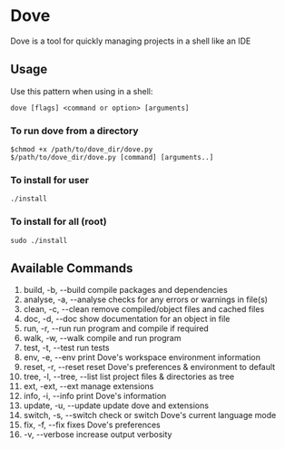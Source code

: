 # Dove

Dove is a tool for quickly managing projects in a shell like an IDE

## Usage

Use this pattern when using in a shell:

`dove [flags] <command or option> [arguments]`

### To run dove from a directory

```shell
$chmod +x /path/to/dove_dir/dove.py
$/path/to/dove_dir/dove.py [command] [arguments..]
```

### To install for user

`./install`

### To install for all (root)

`sudo ./install`

## Available Commands

1. build, -b, --build       compile packages and dependencies
1. analyse, -a, --analyse   checks for any errors or warnings in file(s)
1. clean, -c, --clean       remove compiled/object files and cached files
1. doc, -d, --doc           show documentation for an object in file
1. run, -r, --run           run program and compile if required
1. walk, -w, --walk         compile and run program
1. test, -t, --test         run tests
1. env, -e, --env           print Dove's workspace environment information
1. reset, -r, --reset       reset Dove's preferences & environment to default
1. tree, -l, --tree, --list list project files & directories as tree
1. ext, -ext, --ext         manage extensions
1. info, -i, --info         print Dove's information
1. update, -u, --update     update dove and extensions
1. switch, -s, --switch     check or switch Dove's current language mode
1. fix, -f, --fix           fixes Dove's preferences
1. -v, --verbose            increase output verbosity
